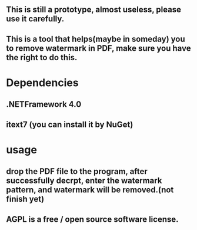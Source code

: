 ## This is still a prototype, almost useless, please  use it carefully.
## This is a tool that helps(maybe in someday) you to remove watermark in PDF, make sure you have the right to do this.

# Dependencies
## .NETFramework 4.0
## itext7 (you can install it by NuGet)

# usage
## drop the PDF file to the program, after successfully decrpt, enter the watermark pattern, and watermark will be removed.(not finish yet)

## AGPL is a free / open source software license.
